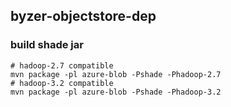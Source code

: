 ## byzer-objectstore-dep

### build shade jar

```shell
# hadoop-2.7 compatible
mvn package -pl azure-blob -Pshade -Phadoop-2.7
# hadoop-3.2 compatible
mvn package -pl azure-blob -Pshade -Phadoop-3.2 
```